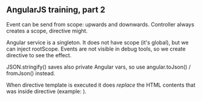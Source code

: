 AngularJS training, part 2
----

Event can be send from scope: upwards and downwards.
Controller always creates a scope, directive might.

Angular service is a singleton. It does not have scope (it's global), but we can inject rootScope.
Events are not visible in debug tools, so we create directive to see the effect.


JSON.stringify() saves also private Angular vars, so use angular.toJson() / fromJson() instead.

When directive template is executed it does *replace* the HTML contents that was inside directive (example: <tabset>).